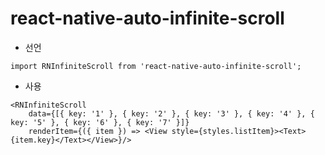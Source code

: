 # react-native-auto-infinite-scroll
- 선언
```
import RNInfiniteScroll from 'react-native-auto-infinite-scroll';
```
- 사용
```
<RNInfiniteScroll
    data={[{ key: '1' }, { key: '2' }, { key: '3' }, { key: '4' }, { key: '5' }, { key: '6' }, { key: '7' }]}
    renderItem={({ item }) => <View style={styles.listItem}><Text>{item.key}</Text></View>}/>
```
